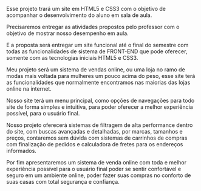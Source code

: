 <!-- PROJETO DE FUNDAMENTOS DE WEB DESING -->

<!-- ALUNO: TONIVAN JOSE DA SILVA
     CURSO: ANALISES E DESENVOLVIMENTOS DE SISTEMAS
     IFTMG: INSTITUTO FEDERAL TTRIANGULO MINEIRO - Campus Avançado Uberaba Parque Tecnológicogit
     2° SEMESTRE, 1º PERÍODO
 -->

Esse projeto trará um site em HTML5 e CSS3 com o objetivo de acompanhar o desenvolvimento do aluno em sala de aula.

Precisaremos entregar as atividades propostos pelo professor com o objetivo de mostrar nosso desempenho em aula.

E a proposta será entregar um site funcional até o final do semestre com todas as funcionalidades de sistema de FRONT-END que pode oferecer, somente com as tecnologias iniciais HTML5 e CSS3.

<!-- =======    MEU PROJETO PROPOSTO --MODAS STYLUS---   ======= -->
Meu projeto será um sistema de vendas online, ou uma loja no ramo de modas mais voltada para mulheres um pouco acima do peso, esse site terá as funcionalidades que normalmente encontramos nas maiorias das lojas online na internet.

Nosso site terá um menu principal, como opções de navegações para todo site de forma simples e intuitiva, para poder oferecer a melhor experiência possível, para o usuário final. 

Nosso projeto oferecerá sistemas de filtragem de alta performance dentro do site, com buscas avançadas e detalhadas, por marcas, tamanhos e preços, contaremos sem dúvida com sistemas de carrinhos de compras com finalização de pedidos e calculadora de fretes para os endereços informados.

Por fim apresentaremos um sistema de venda online com toda e melhor experiência possível para o usuário final poder se sentir confortável e seguro em um ambiente online, poder fazer suas compras no conforto de suas casas com total segurança e confiança.